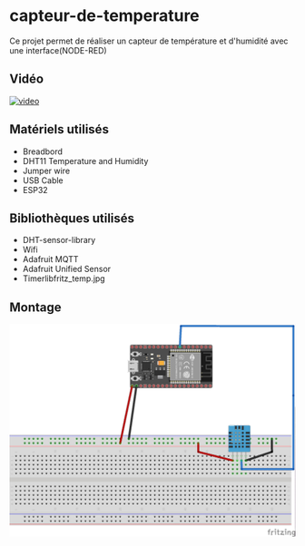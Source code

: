 # capteur-de-temperature
 
 Ce projet permet de réaliser un capteur de température et d'humidité avec une interface(NODE-RED)
 
 ## Vidéo 
 
 [![video](https://img.youtube.com/vi/DZRN9IsLjPY/0.jpg)](https://youtu.be/DZRN9IsLjPY)
 
 ## Matériels utilisés
 + Breadbord
 + DHT11 Temperature and Humidity
 + Jumper wire
 + USB Cable 
 + ESP32
 
## Bibliothèques utilisés

 + DHT-sensor-library
 + Wifi
 + Adafruit MQTT
 + Adafruit Unified Sensor
 + Timerlibfritz_temp.jpg

## **Montage**
![schema : ](fritz_temp.jpg)
